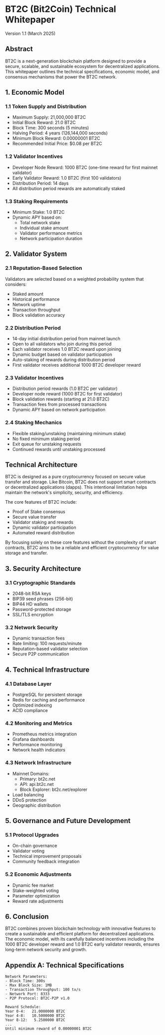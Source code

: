 # BT2C (Bit2Coin) Technical Whitepaper
Version 1.1 (March 2025)

## Abstract
BT2C is a next-generation blockchain platform designed to provide a secure, scalable, and sustainable ecosystem for decentralized applications. This whitepaper outlines the technical specifications, economic model, and consensus mechanisms that power the BT2C network.

## 1. Economic Model

### 1.1 Token Supply and Distribution
- Maximum Supply: 21,000,000 BT2C
- Initial Block Reward: 21.0 BT2C
- Block Time: 300 seconds (5 minutes)
- Halving Period: 4 years (126,144,000 seconds)
- Minimum Block Reward: 0.00000001 BT2C
- Recommended Initial Price: $0.08 per BT2C

### 1.2 Validator Incentives
- Developer Node Reward: 1000 BT2C (one-time reward for first mainnet validator)
- Early Validator Reward: 1.0 BT2C (first 100 validators)
- Distribution Period: 14 days
- All distribution period rewards are automatically staked

### 1.3 Staking Requirements
- Minimum Stake: 1.0 BT2C
- Dynamic APY based on:
  * Total network stake
  * Individual stake amount
  * Validator performance metrics
  * Network participation duration

## 2. Validator System

### 2.1 Reputation-Based Selection
Validators are selected based on a weighted probability system that considers:
- Staked amount
- Historical performance
- Network uptime
- Transaction throughput
- Block validation accuracy

### 2.2 Distribution Period
- 14-day initial distribution period from mainnet launch
- Open to all validators who join during this period
- Each validator receives 1.0 BT2C reward upon joining
- Dynamic budget based on validator participation
- Auto-staking of rewards during distribution period
- First validator receives additional 1000 BT2C developer reward

### 2.3 Validator Incentives
- Distribution period rewards (1.0 BT2C per validator)
- Developer node reward (1000 BT2C for first validator)
- Block validation rewards (starting at 21.0 BT2C)
- Transaction fees from processed transactions
- Dynamic APY based on network participation

### 2.4 Staking Mechanics
- Flexible staking/unstaking (maintaining minimum stake)
- No fixed minimum staking period
- Exit queue for unstaking requests
- Continued rewards until unstaking processed

## Technical Architecture

BT2C is designed as a pure cryptocurrency focused on secure value transfer and storage. Like Bitcoin, BT2C does not support smart contracts or decentralized applications (dapps). This intentional limitation helps maintain the network's simplicity, security, and efficiency.

The core features of BT2C include:
- Proof of Stake consensus
- Secure value transfer
- Validator staking and rewards
- Dynamic validator participation
- Automated reward distribution

By focusing solely on these core features without the complexity of smart contracts, BT2C aims to be a reliable and efficient cryptocurrency for value storage and transfer.

## 3. Security Architecture

### 3.1 Cryptographic Standards
- 2048-bit RSA keys
- BIP39 seed phrases (256-bit)
- BIP44 HD wallets
- Password-protected storage
- SSL/TLS encryption

### 3.2 Network Security
- Dynamic transaction fees
- Rate limiting: 100 requests/minute
- Reputation-based validator selection
- Secure P2P communication

## 4. Technical Infrastructure

### 4.1 Database Layer
- PostgreSQL for persistent storage
- Redis for caching and performance
- Optimized indexing
- ACID compliance

### 4.2 Monitoring and Metrics
- Prometheus metrics integration
- Grafana dashboards
- Performance monitoring
- Network health indicators

### 4.3 Network Infrastructure
- Mainnet Domains:
  * Primary: bt2c.net
  * API: api.bt2c.net
  * Block Explorer: bt2c.net/explorer
- Load balancing
- DDoS protection
- Geographic distribution

## 5. Governance and Future Development

### 5.1 Protocol Upgrades
- On-chain governance
- Validator voting
- Technical improvement proposals
- Community feedback integration

### 5.2 Economic Adjustments
- Dynamic fee market
- Stake-weighted voting
- Parameter optimization
- Reward rate adjustments

## 6. Conclusion
BT2C combines proven blockchain technology with innovative features to create a sustainable and efficient platform for decentralized applications. The economic model, with its carefully balanced incentives including the 1000 BT2C developer reward and 1.0 BT2C early validator rewards, ensures long-term network security and growth.

## Appendix A: Technical Specifications
```
Network Parameters:
- Block Time: 300s
- Max Block Size: 1MB
- Transaction Throughput: 100 tx/s
- Network Port: 8333
- P2P Protocol: BT2C-P2P v1.0

Reward Schedule:
Year 0-4:   21.0000000 BT2C
Year 4-8:   10.5000000 BT2C
Year 8-12:   5.2500000 BT2C
...
Until minimum reward of 0.00000001 BT2C
